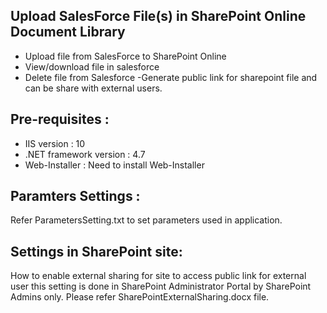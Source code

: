## Upload SalesForce File(s) in SharePoint Online Document Library 
- Upload file from SalesForce to SharePoint Online
- View/download file in salesforce
- Delete file from Salesforce 
-Generate public link for sharepoint file and can be share with external users.



## Pre-requisites :
- IIS version : 10
- .NET framework version : 4.7
- Web-Installer : Need to install Web-Installer

## Paramters Settings :
Refer ParametersSetting.txt to set parameters used in application.


## Settings in SharePoint site:
How to enable external sharing for site to access public link for external user
this setting is done in SharePoint Administrator Portal by SharePoint Admins only.
Please refer SharePointExternalSharing.docx file.



 
